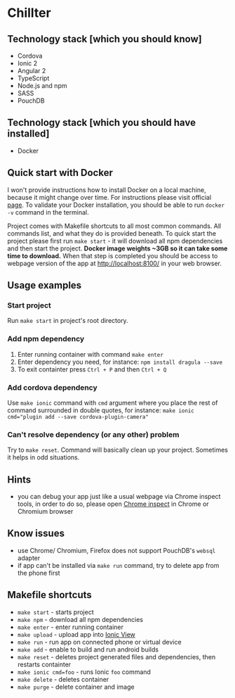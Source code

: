 # Chillter

## Technology stack [which you should know]
* Cordova
* Ionic 2
* Angular 2
* TypeScript
* Node.js and npm
* SASS
* PouchDB

## Technology stack [which you should have installed]
* Docker

## Quick start with Docker
I won't provide instructions how to install Docker on a local machine,
because it might change over time. For instructions please visit official
[page][docker]. To validate your Docker installation, you should be able 
to run `docker -v` command in the terminal.

Project comes with Makefile shortcuts to all most common commands.
All commands list, and what they do is provided beneath. To quick start the
project please first run `make start` - it will download all npm dependencies
and then start the project. **Docker image weights ~3GB so it can take some 
time to download.** When that step is completed you should be access to webpage
version of the app at [http://localhost:8100/][localhost] in your web browser.

## Usage examples
### Start project
Run `make start` in project's root directory.

### Add npm dependency
1. Enter running container with command `make enter`
2. Enter dependency you need, for instance: `npm install dragula --save`
3. To exit containter press `Ctrl + P` and then `Ctrl + Q`

### Add cordova dependency
Use `make ionic` command with `cmd` argument where you place the rest of command
surrounded in double quotes, for instance: 
`make ionic cmd="plugin add --save cordova-plugin-camera"`

### Can't resolve dependency (or any other) problem
Try to `make reset`. Command will basically clean up your project. Sometimes 
it helps in odd situations.

## Hints
* you can debug your app just like a usual webpage via Chrome inspect tools, in order to do 
so, please open [Chrome inspect][chrome-inspect] in Chrome or Chromium browser

## Know issues
* use Chrome/ Chromium, Firefox does not support PouchDB's `websql` adapter
* if app can't be installed via `make run` command, try to delete app from the phone first

## Makefile shortcuts 
* `make start` - starts project
* `make npm` - download all npm dependencies
* `make enter` - enter running container
* `make upload` - upload app into [Ionic View][ionic-view]
* `make run` - run app on connected phone or virtual device
* `make add` - enable to build and run android builds
* `make reset` - deletes project generated files and dependencies, then restarts containter
* `make ionic cmd=foo` - runs Ionic `foo` command
* `make delete` - deletes container
* `make purge` - delete container and image

[docker]:https://www.docker.com/
[localhost]:http://localhost:8100/
[ionic-view]:http://view.ionic.io/
[chrome-inspect]:chrome://inspect